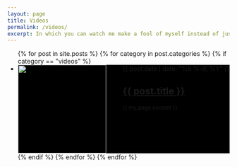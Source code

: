 ```yaml
---
layout: page
title: Videos
permalink: /videos/
excerpt: In which you can watch me make a fool of myself instead of just imagining it.
---
```


  <ul class="post-list">
    {% for post in site.posts %}
	  {% for category in post.categories %}
	    {% if category == "videos" %}
          <li>
		      <div style="background:#000;height:200px;width=$contentwidth">
			    <div style="float:left"><a href="{{ post.url | prepend: site.baseurl }}"><img src="/videos/thumbnails/{{ post.title }}.jpg" style="height:200px"></a></div>
				<div style="float:right;height:100%">
			      <span class="post-meta">{{ post.date | date: "%b %-d, %Y" }}</span>
			      <h2>
			        <a class="post-link" href="{{ post.url | prepend: site.baseurl }}">{{ post.title }}</a>
			      </h2>
                  <p style="font-size:12px">{{ my_page.excerpt }}</p>
				</div>
				<br style="clear:both;"/>
	  	      </div>
          </li>
		{% endif %}
      {% endfor %}
    {% endfor %}
  </ul>